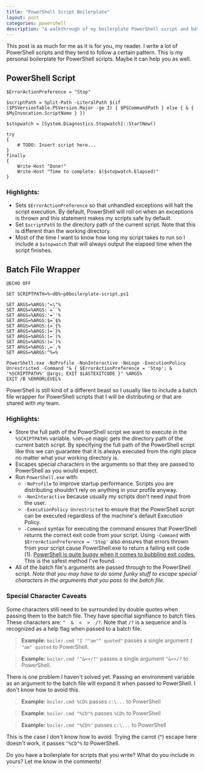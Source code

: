 ```yaml
---
title: "PowerShell Script Boilerplate"
layout: post
categories: powershell
description: "A walkthrough of my boilerplate PowerShell script and batch file wrapper. Includes argument pass-through and exit code bubbling."
---
```


This post is as much for me as it is for you, my reader. I write a lot of
PowerShell scripts and they tend to follow a certain pattern. This is my
personal boilerplate for PowerShell scripts. Maybe it can help you as well.

## PowerShell Script

    $ErrorActionPreference = "Stop"

    $scriptPath = Split-Path -LiteralPath $(if ($PSVersionTable.PSVersion.Major -ge 3) { $PSCommandPath } else { & { $MyInvocation.ScriptName } })

    $stopwatch = [System.Diagnostics.Stopwatch]::StartNew()

    try
    {
        # TODO: Insert script here...
    }
    finally
    {
        Write-Host "Done!"
        Write-Host "Time to complete: $($stopwatch.Elapsed)"
    }

### Highlights:

- Sets `$ErrorActionPreference` so that unhandled exceptions will halt
  the script execution. By default, PowerShell will roll on when an exceptions
  is thrown and this statement makes my scripts safe by default.
- Set `$scriptPath` to the directory path of the current script.
  Note that this is different than the working directory.
- Most of the time I want to know how long my script takes to run so I include
  a `$stopwatch` that will always output the elapsed time when the script finishes.

## Batch File Wrapper

    @ECHO OFF

    SET SCRIPTPATH=%~d0%~p0boilerplate-script.ps1
    
    SET ARGS=%ARGS:"=\"%
    SET ARGS=%ARGS:`=``%
    SET ARGS=%ARGS:'=`'%
    SET ARGS=%ARGS:$=`$%
    SET ARGS=%ARGS:{=`{%
    SET ARGS=%ARGS:}=`}%
    SET ARGS=%ARGS:(=`(%
    SET ARGS=%ARGS:)=`)%
    SET ARGS=%ARGS:,=`,%
    SET ARGS=%ARGS:^%=%

    PowerShell.exe -NoProfile -NonInteractive -NoLogo -ExecutionPolicy Unrestricted -Command "& { $ErrorActionPreference = 'Stop'; & '%SCRIPTPATH%' @args; EXIT $LASTEXITCODE }" %ARGS%
    EXIT /B %ERRORLEVEL%

PowerShell is still kind of a different beast so I usually like to include a
batch file wrapper for PowerShell scripts that I will be distributing or
that are shared with my team.

### Highlights:

- Store the full path of the PowerShell script we want to execute in the
  `%SCRIPTPATH%` variable. `%d0%~p0` magic gets the directory path of the
  current batch script. By specifying the full path of the PowerShell script
  like this we can guarantee that it is always executed from the right place
  no matter what your working directory is.
- Escapes special characters in the arguments so that they are passed to PowerShell
  as you would expect.
- Run `PowerShell.exe` with:
    - `-NoProfile` to improve startup performance. Scripts you are distributing
      shouldn't rely on anything in your profile anyway.
    - `-NonInteractive` because usually my scripts don't need input from the user.
    - `-ExecutionPolicy Unrestricted` to ensure that the PowerShell script can
      be executed regardless of the machine's default Execution Policy.
    - `-Command` syntax for executing the command ensures that PowerShell
      returns the correct exit code from your script.
      Using `-Command` with `$ErrorActionPreference = 'Stop'` also ensures that
      errors thrown from your script cause PowerShell.exe to return a failing
      exit code (1). [PowerShell is quite buggy when it comes to bubbling exit 
      codes.]({{site.url}}/2012/powershell-batch-files-exit-codes/)
      This is the safest method I've found.
- All of the batch file's arguments are passed through to the PowerShell script.
  _Note that you may have to do some funky stuff to escape special characters in the arguments that you pass to the batch file._

### Special Character Caveats

Some characters still need to be surrounded by double quotes
when passing them to the batch file. They have specifial signifiance to batch
files. These characters are: `^  &  <  >  /?`.
Note that `/?` is a sequence and is recognized as a help flag when passed to
a batch file.

> **Example:** `boiler.cmd "I ""am"" quoted"` passes a single argument `I "am" quoted` to PowerShell.

> **Example:** `boiler.cmd "^&<>/?"` passes a single argument `^&<>/?` to PowerShell.

There is one problem I haven't solved yet. Passing an environment variable as an argument
to the batch file will expand it when passed to PowerShell. I don't know how to avoid this.

> **Example:** `boiler.cmd %CD%` passes `c:\...` to PowerShell

> **Example:** `boiler.cmd ^%CD^%` passes `%CD%` to PowerShell

> **Example:** `boiler.cmd "%CD%"` passes `c:\...` to PowerShell

This is the case I don't know how to avoid. Trying the carrot (^) escape here doesn't work, it passes `^%CD^%` to PowerShell.

Do you have a boilerplate for scripts that you write? What do you include in yours? Let me know in the comments!
